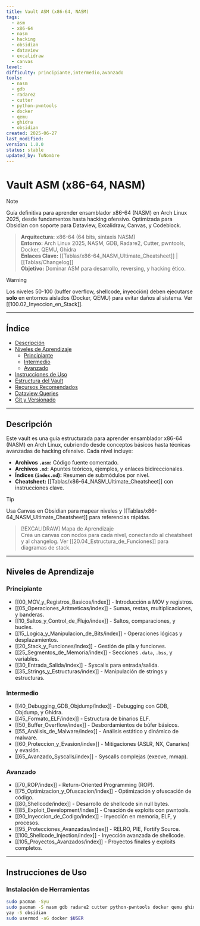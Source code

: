```yaml
---
title: Vault ASM (x86-64, NASM)
tags:
  - asm
  - x86-64
  - nasm
  - hacking
  - obsidian
  - dataview
  - excalidraw
  - canvas
level: 
difficulty: principiante,intermedio,avanzado
tools:
  - nasm
  - gdb
  - radare2
  - cutter
  - python-pwntools
  - docker
  - qemu
  - ghidra
  - obsidian
created: 2025-06-27
last_modified: 
version: 1.0.0
status: stable
updated_by: TuNombre
---
```


# Vault ASM (x86-64, NASM)

> [!NOTE]  
> Guía definitiva para aprender ensamblador x86-64 (NASM) en Arch Linux 2025, desde fundamentos hasta hacking ofensivo. Optimizada para Obsidian con soporte para Dataview, Excalidraw, Canvas, y Codeblock.

> **Arquitectura:** x86-64 (64 bits, sintaxis NASM)  
> **Entorno:** Arch Linux 2025, NASM, GDB, Radare2, Cutter, pwntools, Docker, QEMU, Ghidra  
> **Enlaces Clave:** [[Tablas/x86-64_NASM_Ultimate_Cheatsheet]] | [[Tablas/Changelog]]  
> **Objetivo:** Dominar ASM para desarrollo, reversing, y hacking ético.

> [!WARNING]  
> Los niveles 50-100 (buffer overflow, shellcode, inyección) deben ejecutarse **solo** en entornos aislados (Docker, QEMU) para evitar daños al sistema. Ver [[100.02_Inyeccion_en_Stack]].

---

## Índice

- [Descripción](#descripción)  
- [Niveles de Aprendizaje](#niveles-de-aprendizaje)  
  - [Principiante](#principiante)  
  - [Intermedio](#intermedio)  
  - [Avanzado](#avanzado)  
- [Instrucciones de Uso](#instrucciones-de-uso)  
- [Estructura del Vault](#estructura-del-vault)  
- [Recursos Recomendados](#recursos-recomendados)  
- [Dataview Queries](#dataview-queries)  
- [Git y Versionado](#git-y-versionado)  

---

## Descripción

Este vault es una guía estructurada para aprender ensamblador x86-64 (NASM) en Arch Linux, cubriendo desde conceptos básicos hasta técnicas avanzadas de hacking ofensivo. Cada nivel incluye:  
- **Archivos `.asm`:** Código fuente comentado.  
- **Archivos `.md`:** Apuntes teóricos, ejemplos, y enlaces bidireccionales.  
- **Índices (`index.md`):** Resumen de submódulos por nivel.  
- **Cheatsheet:** [[Tablas/x86-64_NASM_Ultimate_Cheatsheet]] con instrucciones clave.  

> [!TIP]  
> Usa Canvas en Obsidian para mapear niveles y [[Tablas/x86-64_NASM_Ultimate_Cheatsheet]] para referencias rápidas.

> [!EXCALIDRAW] Mapa de Aprendizaje  
> Crea un canvas con nodos para cada nivel, conectando al cheatsheet y al changelog. Ver [[20.04_Estructura_de_Funciones]] para diagramas de stack.

---

## Niveles de Aprendizaje

### Principiante

- [[00_MOV_y_Registros_Basicos/index]] - Introducción a MOV y registros.  
- [[05_Operaciones_Aritmeticas/index]] - Sumas, restas, multiplicaciones, y banderas.  
- [[10_Saltos_y_Control_de_Flujo/index]] - Saltos, comparaciones, y bucles.  
- [[15_Logica_y_Manipulacion_de_Bits/index]] - Operaciones lógicas y desplazamientos.  
- [[20_Stack_y_Funciones/index]] - Gestión de pila y funciones.  
- [[25_Segmentos_de_Memoria/index]] - Secciones `.data`, `.bss`, y variables.  
- [[30_Entrada_Salida/index]] - Syscalls para entrada/salida.  
- [[35_Strings_y_Estructuras/index]] - Manipulación de strings y estructuras.  

### Intermedio


- [[40_Debugging_GDB_Objdump/index]] - Debugging con GDB, Objdump, y Ghidra.  
- [[45_Formato_ELF/index]] - Estructura de binarios ELF.  
- [[50_Buffer_Overflow/index]] - Desbordamientos de búfer básicos.  
- [[55_Análisis_de_Malware/index]] - Análisis estático y dinámico de malware.  
- [[60_Proteccion_y_Evasion/index]] - Mitigaciones (ASLR, NX, Canaries) y evasión.  
- [[65_Avanzado_Syscalls/index]] - Syscalls complejas (execve, mmap).  


### Avanzado

- [[70_ROP/index]] - Return-Oriented Programming (ROP).  
- [[75_Optimizacion_y_Ofuscacion/index]] - Optimización y ofuscación de código.  
- [[80_Shellcode/index]] - Desarrollo de shellcode sin null bytes.  
- [[85_Exploit_Development/index]] - Creación de exploits con pwntools.  
- [[90_Inyeccion_de_Codigo/index]] - Inyección en memoria, ELF, y procesos.  
- [[95_Protecciones_Avanzadas/index]] - RELRO, PIE, Fortify Source.  
- [[100_Shellcode_Injection/index]] - Inyección avanzada de shellcode.  
- [[105_Proyectos_Avanzados/index]] - Proyectos finales y exploits completos.  



---

## Instrucciones de Uso

### Instalación de Herramientas

```bash
sudo pacman -Syu
sudo pacman -S nasm gdb radare2 cutter python-pwntools docker qemu ghidra
yay -S obsidian
sudo usermod -aG docker $USER
````